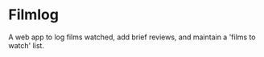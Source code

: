 Filmlog
=======

A web app to log films watched, add brief reviews, and maintain a 'films to watch' list.
